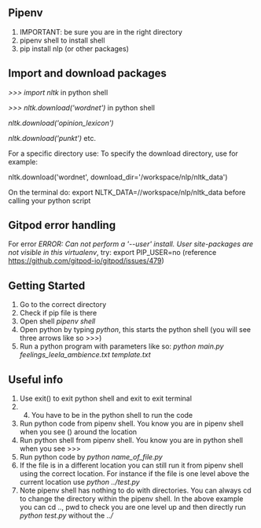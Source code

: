 ## Pipenv
1. IMPORTANT: be sure you are in the right directory
2. pipenv shell to install shell
3. pip install nlp (or other packages)
## Import and download packages
*>>> import nltk* in python shell <br>

*>>> nltk.download('wordnet')* in python shell

*nltk.download('opinion_lexicon')*

*nltk.download('punkt')* etc.

For a specific directory use: To specify the download directory, use for example:

nltk.download('wordnet', download_dir='/workspace/nlp/nltk_data')

On the terminal do: export NLTK_DATA=//workspace/nlp/nltk_data before calling your python script

## Gitpod error handling
For error *ERROR: Can not perform a '--user' install. User site-packages are not visible in this virtualenv*, try:
export PIP_USER=no
(reference https://github.com/gitpod-io/gitpod/issues/479)

## Getting Started
1. Go to the correct directory
2. Check if pip file is there
3. Open shell *pipenv shell*
4. Open python by typing *python*, this starts the python shell (you will see three arrows like so >>>)
5. Run a python program with parameters like so: *python main.py feelings_leela_ambience.txt template.txt*


## Useful info
1. Use exit() to exit python shell and exit to exit terminal
1. 4. You have to be in the python shell to run the code
1. Run python code from pipenv shell. You know you are in pipenv shell when you see () around the location
1. Run python shell from pipenv shell. You know you are in python shell when you see >>>
1. Run python code by *python name_of_file.py*
1. If the file is in a different location you can still run it from pipenv shell using the correct location. For instance if the file is one level above the current location use *python ../test.py*
1. Note pipenv shell has nothing to do with directories. You can always cd to change the directory within the pipenv shell. In the above example you can cd .., pwd to check you are one level up and then directly run *python test.py* without the *../*
